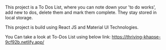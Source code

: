 This project is a To Dos List, where 
you can note down your 'to do works', 
add new to dos, 
delete them and 
mark them complete. 
They stay stored in local storage. 

This project is build using React JS and Material UI Technologies.

You Can take a look at To-Dos List using below link:
https://thriving-khapse-9cf92b.netlify.app/
